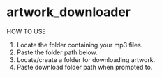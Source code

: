 # artwork_downloader
HOW TO USE
  1. Locate the folder containing your mp3 files.
  2. Paste the folder path below.
  3. Locate/create a folder for downloading artwork.
  4. Paste download folder path when prompted to.

